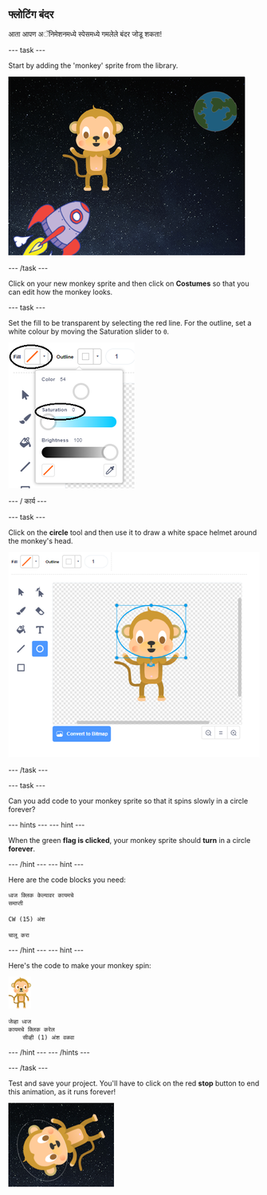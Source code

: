 ## फ्लोटिंग बंदर

आता आपण अॅनिमेशनमध्ये स्पेसमध्ये गमलेले बंदर जोडू शकता!

\--- task \---

Start by adding the 'monkey' sprite from the library.

![Adding a monkey sprite](images/space-monkey-sprite.png)

\--- /task \---

Click on your new monkey sprite and then click on **Costumes** so that you can edit how the monkey looks.

\--- task \---

Set the fill to be transparent by selecting the red line. For the outline, set a white colour by moving the Saturation slider to `0`.

![Make white colour](images/make-white.png)

\--- / कार्य \---

\--- task \---

Click on the **circle** tool and then use it to draw a white space helmet around the monkey's head.

![Monkey space helmet](images/space-monkey-edit.png)

\--- /task \---

\--- task \---

Can you add code to your monkey sprite so that it spins slowly in a circle forever?

\--- hints \--- \--- hint \---

When the green **flag is clicked**, your monkey sprite should **turn** in a circle **forever**.

\--- /hint \--- \--- hint \---

Here are the code blocks you need:

```blocks3
ध्वज क्लिक केल्यावर कायमचे
समाप्ती

CW (15) अंश

चालू करा
```

\--- /hint \--- \--- hint \---

Here's the code to make your monkey spin:

![Monkey sprite](images/sprite-monkey.png)

```blocks3
जेव्हा ध्वज
कायमचे क्लिक करेल
    सीव्ही (1) अंश वळवा
```

\--- /hint \--- \--- /hints \---

\--- /task \---

Test and save your project. You'll have to click on the red **stop** button to end this animation, as it runs forever!

![Test the spinning monkey](images/space-spin-test.png)